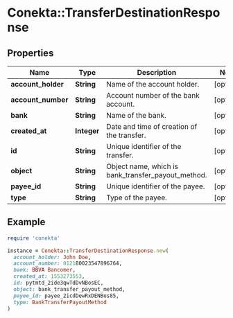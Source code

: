 # Conekta::TransferDestinationResponse

## Properties

| Name | Type | Description | Notes |
| ---- | ---- | ----------- | ----- |
| **account_holder** | **String** | Name of the account holder. | [optional] |
| **account_number** | **String** | Account number of the bank account. | [optional] |
| **bank** | **String** | Name of the bank. | [optional] |
| **created_at** | **Integer** | Date and time of creation of the transfer. | [optional] |
| **id** | **String** | Unique identifier of the transfer. | [optional] |
| **object** | **String** | Object name, which is bank_transfer_payout_method. | [optional] |
| **payee_id** | **String** | Unique identifier of the payee. | [optional] |
| **type** | **String** | Type of the payee. | [optional] |

## Example

```ruby
require 'conekta'

instance = Conekta::TransferDestinationResponse.new(
  account_holder: John Doe,
  account_number: 012180023547896764,
  bank: BBVA Bancomer,
  created_at: 1553273553,
  id: pytmtd_2ide3qwTdDvNBosEC,
  object: bank_transfer_payout_method,
  payee_id: payee_2icdDewRxDENBos85,
  type: BankTransferPayoutMethod
)
```

